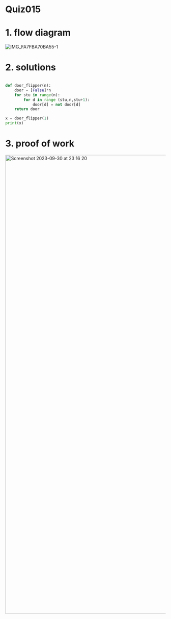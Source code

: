 # Quiz015



# 1. flow diagram

![IMG_FA7FBA70BA55-1](https://github.com/Rokyyz/unit-1CS/assets/134658259/0026e908-6aee-49ac-9799-4c0596312bf2)


# 2. solutions


```.py

def door_flipper(n):
    door = [False]*n
    for stu in range(n):
        for d in range (stu,n,stu+1):
            door[d] = not door[d]
    return door

x = door_flipper(1)
print(x)

```
# 3. proof of work
<img width="1440" alt="Screenshot 2023-09-30 at 23 16 20" src="https://github.com/Rokyyz/unit-1CS/assets/134658259/c86b1132-a2c9-435c-aa29-48d2c10f1b95">
